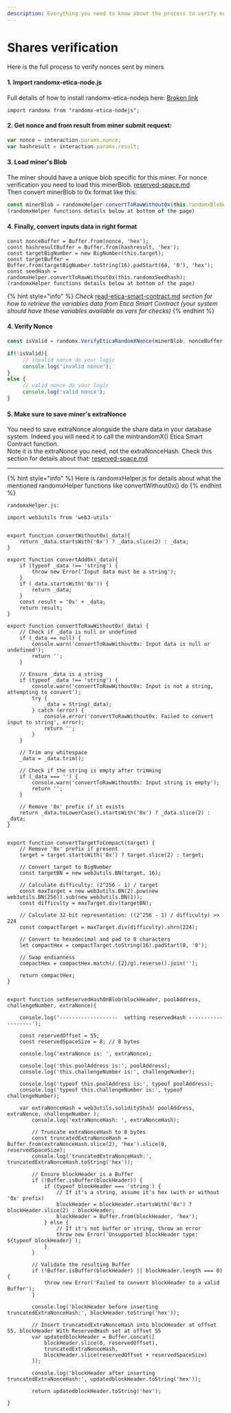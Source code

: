 ```yaml
---
description: Everything you need to know about the process to verify nonces sent by miners
---
```


# Shares verification

Here is the full process to verify nonces sent by miners

#### 1. Import randomx-etica-node.js

Full details of how to install randomx-etica-nodejs here: [Broken link](broken-reference "mention")

```
import randomx from "randomx-etica-nodejs";
```

#### 2. Get nonce and from result from miner submit request:

```javascript
var nonce = interaction.params.nonce;
var hashresult = interaction.params.result;
```

#### 3. Load miner's Blob

The miner should have a unique blob specific for this miner. For nonce verification you need to load this minerBlob. [reserved-space.md](../basics/reserved-space.md "mention")\
Then convert minerBlob to 0x format like this:

```javascript
const minerBlob = randomxHelper.convertToRawWithout0x(this.randomxBlobWithReservedHash);
(randomxHelper functions details below at bottom of the page)
```

#### 4. Finally, convert inputs data in right format

```
const nonceBuffer = Buffer.from(nonce, 'hex');
const hashresultBuffer = Buffer.from(hashresult, 'hex');
const targetBigNumber = new BigNumber(this.target);
const targetBuffer = Buffer.from(targetBigNumber.toString(16).padStart(64, '0'), 'hex');
const seedHash = randomxHelper.convertToRawWithout0x(this.randomxSeedhash);
(randomxHelper functions details below at bottom of the page)
```

{% hint style="info" %}
_Check_ [read-etica-smart-contract.md](read-etica-smart-contract.md "mention") _section for how to retrieve the variables data from Etica Smart Contract (your system should have these variables available as vars for checks)_
{% endhint %}

#### 4. Verify Nonce

```javascript
const isValid = randomx.VerifyEticaRandomXNonce(minerBlob, nonceBuffer, targetBuffer, seedHash, hashresultBuffer);

if(!isValid){           
     // invalid nonce do your logic
     console.log('invalid nonce');
}
else {
     // valid nonce do your logic
     console.log('valid nonce');
}
```

#### 5. Make sure to save miner's extraNonce

You need to save extraNonce alongside the share data in your database system. Indeed you will need it to call the mintrandomX() Etica Smart Contract function.\
Note it is the extraNonce you need, not the extraNonceHash. Check this section for details about that: [reserved-space.md](../basics/reserved-space.md "mention")

***

{% hint style="info" %}
Here is randomxHelper.js for details about what the mentioned randomxHelper functions like convertWithout0x() do
{% endhint %}

```
randomxHelper.js:

import web3utils from 'web3-utils'


export function convertWithout0x(_data){
    return _data.startsWith('0x') ? _data.slice(2) : _data;
}

export function convertAdd0x(_data){
    if (typeof _data !== 'string') {
        throw new Error('Input data must be a string');
    }
    if (_data.startsWith('0x')) {
        return _data;
    }
    const result = '0x' + _data;
    return result;
}

export function convertToRawWithout0x(_data) {
    // Check if _data is null or undefined
    if (_data == null) {
        console.warn('convertToRawWithout0x: Input data is null or undefined');
        return '';
    }

    // Ensure _data is a string
    if (typeof _data !== 'string') {
        console.warn('convertToRawWithout0x: Input is not a string, attempting to convert');
        try {
            _data = String(_data);
        } catch (error) {
            console.error('convertToRawWithout0x: Failed to convert input to string', error);
            return '';
        }
    }

    // Trim any whitespace
    _data = _data.trim();

    // Check if the string is empty after trimming
    if (_data === '') {
        console.warn('convertToRawWithout0x: Input string is empty');
        return '';
    }

    // Remove '0x' prefix if it exists
    return _data.toLowerCase().startsWith('0x') ? _data.slice(2) : _data;
}


export function convertTargetToCompact(target) {
    // Remove '0x' prefix if present
    target = target.startsWith('0x') ? target.slice(2) : target;
    
    // Convert target to BigNumber
    const targetBN = new web3utils.BN(target, 16);
    
    // Calculate difficulty: (2^256 - 1) / target
    const maxTarget = new web3utils.BN(2).pow(new web3utils.BN(256)).sub(new web3utils.BN(1));
    const difficulty = maxTarget.div(targetBN);
    
    // Calculate 32-bit representation: ((2^256 - 1) / difficulty) >> 224
    const compactTarget = maxTarget.div(difficulty).shrn(224);
    
    // Convert to hexadecimal and pad to 8 characters
    let compactHex = compactTarget.toString(16).padStart(8, '0');
    
    // Swap endianness
    compactHex = compactHex.match(/.{2}/g).reverse().join('');
    
    return compactHex;
} 


export function setReservedHashOnBlob(blockHeader, poolAddress, challengeNumber, extraNonce){

    console.log('-------------------  setting reservedHash -------------------');

    const reservedOffset = 55;
    const reservedSpaceSize = 8; // 8 bytes

    console.log('extraNonce is: ', extraNonce);

    console.log('this.poolAddress is:', poolAddress);
    console.log('this.challengeNumber is:', challengeNumber);

    console.log('typeof this.poolAddress is:', typeof poolAddress);
    console.log('typeof this.challengeNumber is:', typeof challengeNumber);

    var extraNonceHash = web3utils.soliditySha3( poolAddress, extraNonce, challengeNumber );
        console.log('extraNonceHash: ', extraNonceHash);

        // Truncate extraNonceHash to 8 bytes
        const truncatedExtraNonceHash = Buffer.from(extraNonceHash.slice(2), 'hex').slice(0, reservedSpaceSize);
        console.log('truncatedExtraNonceHash:', truncatedExtraNonceHash.toString('hex'));

        // Ensure blockHeader is a Buffer
        if (!Buffer.isBuffer(blockHeader)) {
            if (typeof blockHeader === 'string') {
                // If it's a string, assume it's hex (with or without '0x' prefix)
                blockHeader = blockHeader.startsWith('0x') ? blockHeader.slice(2) : blockHeader;
                blockHeader = Buffer.from(blockHeader, 'hex');      
            } else {
                // If it's not buffer or string, throw an error
                throw new Error(`Unsupported blockHeader type: ${typeof blockHeader}`);
            }
        }

        // Validate the resulting Buffer
        if (!Buffer.isBuffer(blockHeader) || blockHeader.length === 0) {
            throw new Error('Failed to convert blockHeader to a valid Buffer');
        }

        console.log('blockHeader before inserting truncatedExtraNonceHash:', blockHeader.toString('hex'));

        // Insert truncatedExtraNonceHash into blockHeader at offset 55, blockHeader With ReservedHash set at offset 55
        var updatedblockHeader = Buffer.concat([
            blockHeader.slice(0, reservedOffset),
            truncatedExtraNonceHash,
            blockHeader.slice(reservedOffset + reservedSpaceSize)
        ]);

        console.log('blockHeader after inserting truncatedExtraNonceHash:', updatedblockHeader.toString('hex'));

        return updatedblockHeader.toString('hex');

}
```

